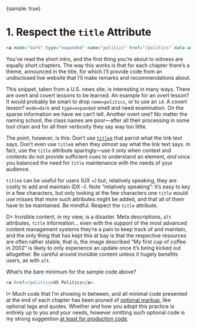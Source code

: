{sample: true}
# 1. Respect the `title` Attribute

```html
<a mode="dark" type="expanded" name="politics" href="/politics" data-analytics="header_expanded-nav" title="visit the US Politics section" class="nav-linksstyles__Link-sc-1tike8v-0 nav-linksstyles__SectionLink-sc-1tike8v-4 bwVECJ">US Politics</a>
```

You’ve read the short intro, and the first thing you’re about to witness are equally short chapters. The way this works is that for each chapter there’s a theme, announced in the title, for which I’ll provide code from an undisclosed live website that I’ll make remarks and recommendations about.

This snippet, taken from a U.S. news site, is interesting in many ways. There are overt and covert lessons to be learned. An example for an overt lesson? It would probably be smart to drop `name=politics`, or to use an `id`. A covert lesson? `mode=dark` and `type=expanded` smell and need examination. On the sparse information we have we can’t tell. Another overt one? No matter the naming school, the class names are poor—after all their processing in some tool chain and for all their verbosity they say way too little.

The point, however, is this: Don’t use [`title`s](https://html.spec.whatwg.org/multipage/dom.html#the-title-attribute) that parrot what the link text says. Don’t even use `title`s when they _almost_ say what the link text says. In fact, use the `title` attribute sparingly—use it only when context and contents do not provide sufficient cues to understand an element, _and_ once you balanced the need for `title` maintenance with the needs of your audience.

`title`s can be useful for users (UX +) but, relatively speaking, they are costly to add and maintain (DX –). Note “relatively speaking”: It’s easy to key in a few characters, but only looking at the few characters one `title` would use misses that more such attributes might be added, and that all of them have to be maintained. Be mindful. Respect the `title` attribute.

D> Invisible content, in my view, is a disaster. Meta descriptions, `alt` attributes, `title` information… even with the support of the most advanced content management systems they’re a pain to keep track of and maintain, and the only thing that has kept this at bay is that the respective resources are often rather stable, that is, the image described “My first cup of coffee in 2002” is likely to only experience an update once it’s being kicked out altogether. Be careful around invisible content unless it hugely benefits users, as with `alt`. 

What’s the bare minimum for the sample code above?

```html
<a href=/politics>US Politics</a>
```

I> Much code that I’m showing in between, and all minimal code presented at the end of each chapter has been pruned of [optional markup](https://meiert.com/en/blog/optional-html/), like optional tags and quotes. Whether and how you adopt this practice is entirely up to you and your needs, however omitting such optional code is my strong suggestion [at least for production code](https://meiert.com/en/blog/html-performance/).
